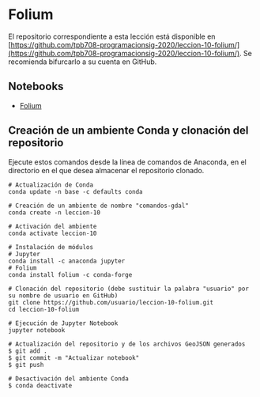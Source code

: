 # Folium

El repositorio correspondiente a esta lección está disponible en [https://github.com/tpb708-programacionsig-2020/leccion-10-folium/](https://github.com/tpb708-programacionsig-2020/leccion-10-folium/). Se recomienda bifurcarlo a su cuenta en GitHub.

## Notebooks
- [Folium](https://github.com/tpb708-programacionsig-2020/leccion-10-folium/blob/master/folium.ipynb)

## Creación de un ambiente Conda y clonación del repositorio
Ejecute estos comandos desde la línea de comandos de Anaconda, en el directorio en el que desea almacenar el repositorio clonado.
```shell
# Actualización de Conda
conda update -n base -c defaults conda

# Creación de un ambiente de nombre "comandos-gdal"
conda create -n leccion-10

# Activación del ambiente
conda activate leccion-10

# Instalación de módulos
# Jupyter
conda install -c anaconda jupyter
# Folium
conda install folium -c conda-forge

# Clonación del repositorio (debe sustituir la palabra "usuario" por su nombre de usuario en GitHub)
git clone https://github.com/usuario/leccion-10-folium.git
cd leccion-10-folium

# Ejecución de Jupyter Notebook
jupyter notebook

# Actualización del repositorio y de los archivos GeoJSON generados
$ git add .
$ git commit -m "Actualizar notebook"
$ git push

# Desactivación del ambiente Conda
$ conda deactivate
```
